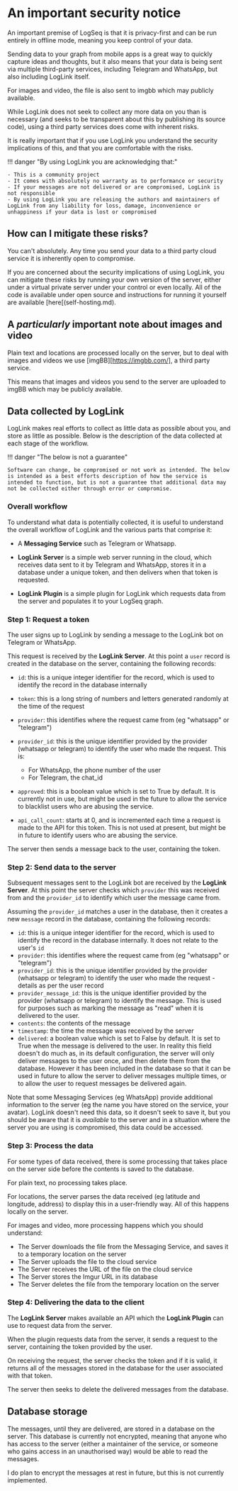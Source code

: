 # An important security notice

An important premise of LogSeq is that it is privacy-first and can be run entirely in offline mode, meaning you keep control of your data.

Sending data to your graph from mobile apps is a great way to quickly capture ideas and thoughts, but it also means that your data is being sent via multiple third-party services, including Telegram and WhatsApp, but also including LogLink itself.

For images and video, the file is also sent to imgbb which may publicly available.

While LogLink does not seek to collect any more data on you than is necessary (and seeks to be transparent about this by publishing its source code), using a third party services does come with inherent risks.

It is really important that if you use LogLink you understand the security implications of this, and that you are comfortable with the risks.

!!! danger "By using LogLink you are acknowledging that:"

    - This is a community project
    - It comes with absolutely no warranty as to performance or security
    - If your messages are not delivered or are compromised, LogLink is not responsible
    - By using LogLink you are releasing the authors and maintainers of LogLink from any liability for loss, damage, inconvenience or unhappiness if your data is lost or compromised


## How can I mitigate these risks?

You can't absolutely. Any time you send your data to a third party cloud service it is inherently open to compromise.

If you are concerned about the security implications of using LogLink, you can mitigate these risks by running your own version of the server, either under a virtual private server under your control or even locally. All of the code is available under open source and instructions for running it yourself are available [here[(self-hosting.md).

## A *particularly* important note about images and video

Plain text and locations are processed locally on the server, but to deal with images and videos we use [imgBB][https://imgbb.com/], a third party service.

This means that images and videos you send to the server are uploaded to imgBB which may be publicly available.

## Data collected by LogLink

LogLink makes real efforts to collect as little data as possible about you, and store as little as possible. Below is the description of the data collected at each stage of the workflow.

!!! danger "The below is not a guarantee"

    Software can change, be compromised or not work as intended. The below is intended as a best efforts description of how the service is intended to function, but is not a guarantee that additional data may not be collected either through error or compromise.

### Overall workflow

To understand what data is potentially collected, it is useful to understand the overall workflow of LogLink and the various parts that comprise it:

- A **Messaging Service** such as Telegram or Whatsapp.

- **LogLink Server** is a simple web server running in the cloud, which receives data sent to it by Telegram and WhatsApp, stores it in a database under a unique token, and then delivers when that token is requested.

- **LogLink Plugin** is a simple plugin for LogLink which requests data from the server and populates it to your LogSeq graph.


### Step 1: Request a token

The user signs up to LogLink by sending a message to the LogLink bot on Telegram or WhatsApp.

This request is received by the **LogLink Server**. At this point a `user` record is created in the database on the server, containing the following records:

- `id`: this is a unique integer identifier for the record, which is used to identify the record in the database internally

- `token`: this is a long string of numbers and letters generated randomly at the time of the request

- `provider`: this identifies where the request came from (eg "whatsapp" or "telegram")

- `provider_id`: this is the unique identifier provided by the provider (whatsapp or telegram) to identify the user who made the request. This is:
    - For WhatsApp, the phone number of the user
    - For Telegram, the chat_id

- `approved`: this is a boolean value which is set to True by default. It is currently not in use, but might be used in the future to allow the service to blacklist users who are abusing the service.

- `api_call_count`: starts at 0, and is incremented each time a request is made to the API for this token. This is not used at present, but might be in future to identify users who are abusing the service.

The server then sends a message back to the user, containing the token.


### Step 2: Send data to the server

Subsequent messages sent to the LogLink bot are received by the **LogLink Server**. At this point the server checks which `provider` this was received from and the `provider_id` to identify which user the message came from.

Assuming the `provider_id` matches a user in the database, then it creates a new `message` record in the database, containing the following records:

- `id`: this is a unique integer identifier for the record, which is used to identify the record in the database internally. It does not relate to the user's `id`
- `provider`: this identifies where the request came from (eg "whatsapp" or "telegram")
- `provider_id`: this is the unique identifier provided by the provider (whatsapp or telegram) to identify the user who made the request - details as per the user record
- `provider_message_id`: this is the unique identifier provided by the provider (whatsapp or telegram) to identify the message. This is used for purposes such as marking the message as "read" when it is delivered to the user.
- `contents`: the contents of the message
- `timestamp`: the time the message was received by the server
- `delivered`: a boolean value which is set to False by default. It is set to True when the message is delivered to the user. In reality this field doesn't do much as, in its default configuration, the server will only deliver messages to the user once, and then delete them from the database. However it has been included in the database so that it can be used in future to allow the server to deliver messages multiple times, or to allow the user to request messages be delivered again.

Note that some Messaging Services (eg WhatsApp) provide additional information to the server (eg the name you have stored on the service, your avatar). LogLink doesn't need this data, so it doesn't seek to save it, but you should be aware that it is *available* to the server and in a situation where the server you are using is compromised, this data could be accessed.


### Step 3: Process the data

For some types of data received, there is some processing that takes place on the server side before the contents is saved to the database.

For plain text, no processing takes place.

For locations, the server parses the data received (eg latitude and longitude, address) to display this in a user-friendly way. All of this happens locally on the server.

For images and video, more processing happens which you should understand:

- The Server downloads the file from the Messaging Service, and saves it to a temporary location on the server
- The Server uploads the file to the cloud service
- The Server receives the URL of the file on the cloud service
- The Server stores the Imgur URL in its database
- The Server deletes the file from the temporary location on the server


### Step 4: Delivering the data to the client

The **LogLink Server** makes available an API which the **LogLink Plugin** can use to request data from the server.

When the plugin requests data from the server, it sends a request to the server, containing the token provided by the user.

On receiving the request, the server checks the token and if it is valid, it returns all of the messages stored in the database for the user associated with that token.

The server then seeks to delete the delivered messages from the database.


## Database storage

The messages, until they are delivered, are stored in a database on the server. This database is currently not encrypted, meaning that anyone who has access to the server (either a maintainer of the service, or someone who gains access in an unauthorised way) would be able to read the messages.

I do plan to encrypt the messages at rest in future, but this is not currently implemented.
